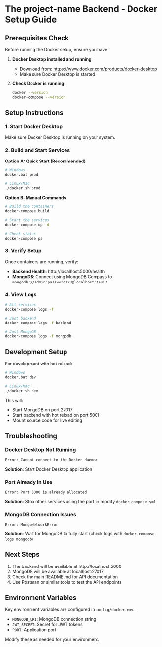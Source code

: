 # The project-name Backend - Docker Setup Guide

## Prerequisites Check

Before running the Docker setup, ensure you have:

1. **Docker Desktop installed and running**
   - Download from: https://www.docker.com/products/docker-desktop
   - Make sure Docker Desktop is started

2. **Check Docker is running:**
   ```bash
   docker --version
   docker-compose --version
   ```

## Setup Instructions

### 1. Start Docker Desktop
Make sure Docker Desktop is running on your system.

### 2. Build and Start Services

**Option A: Quick Start (Recommended)**
```bash
# Windows
docker.bat prod

# Linux/Mac
./docker.sh prod
```

**Option B: Manual Commands**
```bash
# Build the containers
docker-compose build

# Start the services
docker-compose up -d

# Check status
docker-compose ps
```

### 3. Verify Setup

Once containers are running, verify:

- **Backend Health**: http://localhost:5000/health
- **MongoDB**: Connect using MongoDB Compass to `mongodb://admin:password123@localhost:27017`

### 4. View Logs

```bash
# All services
docker-compose logs -f

# Just backend
docker-compose logs -f backend

# Just MongoDB
docker-compose logs -f mongodb
```

## Development Setup

For development with hot reload:

```bash
# Windows
docker.bat dev

# Linux/Mac
./docker.sh dev
```

This will:
- Start MongoDB on port 27017
- Start backend with hot reload on port 5001
- Mount source code for live editing

## Troubleshooting

### Docker Desktop Not Running
```
Error: Cannot connect to the Docker daemon
```
**Solution**: Start Docker Desktop application

### Port Already in Use
```
Error: Port 5000 is already allocated
```
**Solution**: Stop other services using the port or modify `docker-compose.yml`

### MongoDB Connection Issues
```
Error: MongoNetworkError
```
**Solution**: Wait for MongoDB to fully start (check logs with `docker-compose logs mongodb`)

## Next Steps

1. The backend will be available at http://localhost:5000
2. MongoDB will be available at localhost:27017
3. Check the main README.md for API documentation
4. Use Postman or similar tools to test the API endpoints

## Environment Variables

Key environment variables are configured in `config/docker.env`:
- `MONGODB_URI`: MongoDB connection string
- `JWT_SECRET`: Secret for JWT tokens
- `PORT`: Application port

Modify these as needed for your environment.
